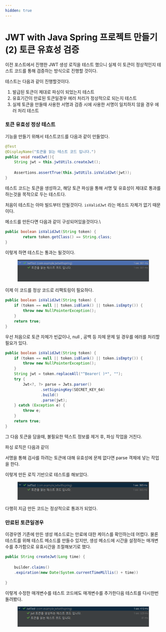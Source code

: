 ```yaml
---
hidden: true
---
```


# JWT with Java Spring 프로젝트 만들기(2) 토큰 유효성 검증

이전 포스트에서 진행한 JWT 생성 로직을 테스트 했으니 실제 이 토큰이 정상적인지 테스트 코드를 통해 검증하는 방식으로 진행할 것이다.&#x20;

테스트는 다음과 같이 진행할것이다.&#x20;

1. 발급된 토큰이 제대로 파싱이 되었는지 테스트
2. 유효기간이 만료된 토큰일경우 에러 처리가 정상적으로 되는지 테스트
3. 실제 토큰을 만들때 사용한 서명과 검증 시에 사용한 서명이 일치하지 않을 경우 에러 처리 테스트



### 토큰 유효성 정상 테스트

기능을 만들기 위해서 테스트코드를 다음과 같이 만들었다.

```java
@Test
@DisplayName("토큰을 읽는 테스트 코드 입니다.")
public void readJwt(){
    String jwt = this.jwtUtils.createJwt();

    Assertions.assertTrue(this.jwtUtils.isValidJwt(jwt));
}
```

테스트 코드는 토큰을 생성하고, 해당 토큰 파싱을 통해 서명 및 유효성이 제대로 통과를 하는것을 목적으로 두는 테스트다.



처음이 테스트는 아마 빌드부터 안될것이다. `isValidJwt` 라는 메소드 자체가 없기 때문이다.&#x20;

메소드를 만든다면 다음과 같이 구성되어있을것이다.\


```java
public boolean isValidJwt(String token) {
        return token.getClass() == String.class;
}
```

이렇게 하면 테스트는  통과는 될것이다.&#x20;

<figure><img src="../../../.gitbook/assets/image (1) (1) (1).png" alt=""><figcaption></figcaption></figure>

이제 이 코드를 정상 코드로 리팩토링이 필요하다.



```java
public boolean isValidJwt(String token) {
    if (token == null || token.isBlank() || token.isEmpty()) {
        throw new NullPointerException();
    }
    return true;
}
```

우선 처음으로 토큰 자체가 빈값이나, null , 공백 등 자체 문제 일 경우를 에러를 처리할 필요가 있다.



```java
public boolean isValidJwt(String token) {
    if (token == null || token.isBlank() || token.isEmpty()) {
        throw new NullPointerException();
    }
    String jwt = token.replaceAll("^Bearer( )*", "");
    try {
        Jwt<?, ?> parse = Jwts.parser()
                .setSigningKey(SECRET_KEY_64)
                .build()
                .parse(jwt);
    } catch (Exception e) {
        throw e;
    }
    return true;
}
```

그 다음 토큰을 담을때, 불필요한 텍스트 정보를 제거 후, 파싱 작업을 거친다.&#x20;

파싱 로직은 다음과 같이

서명을 통해 검사를 하려는 토큰에 대해 유효성에 문제 없다면 parse 객체에 넣는 작업을 한다.



이렇게 만든 로직 기반으로 테스트를 해보았다.

<figure><img src="../../../.gitbook/assets/image (2) (1) (1).png" alt=""><figcaption></figcaption></figure>

다행히 지금 만든 코드는 정상적으로 통과가 되었다.&#x20;



### 만료된 토큰일경우

이경우엔 기존에 만든 생성 메소드로는 만료에 대한 케이스를 확인하는데 어렵다. 물론 테스트를 위해 테스트 메소드를 만들수 있지만, 생성 메소드에 시간을 설정하는 매개변수를 추가함으로 유효시간을 조절해보기로 했다.



```java
public String createJwt(Long time) {

    builder.claims()
    .expiration(new Date(System.currentTimeMillis() + time))

}
```

이렇게 수정한 매개변수를 테스트 코드에도 매개변수를 추가한다음 테스트를 다시한번 돌려봤다.&#x20;



<figure><img src="../../../.gitbook/assets/image (3) (1).png" alt=""><figcaption></figcaption></figure>
